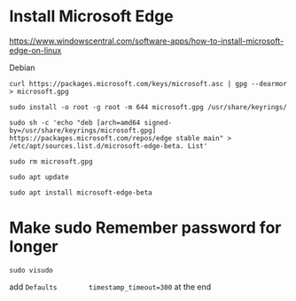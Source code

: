 # Install Microsoft Edge

<https://www.windowscentral.com/software-apps/how-to-install-microsoft-edge-on-linux>


Debian
```
curl https://packages.microsoft.com/keys/microsoft.asc | gpg --dearmor > microsoft.gpg

sudo install -o root -g root -m 644 microsoft.gpg /usr/share/keyrings/

sudo sh -c 'echo "deb [arch=amd64 signed-by=/usr/share/keyrings/microsoft.gpg]
https://packages.microsoft.com/repos/edge stable main" > /etc/apt/sources.list.d/microsoft-edge-beta. List'

sudo rm microsoft.gpg

sudo apt update

sudo apt install microsoft-edge-beta
```


# Make sudo Remember password for longer

```
sudo visudo
```

add ```Defaults        timestamp_timeout=300``` at the end